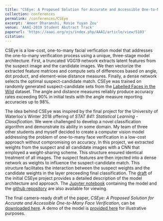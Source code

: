 ```yaml
---
title: "CSEye: A Proposed Solution for Accurate and Accessible One-to-Many Face Verification"
collection: conferences
permalink: /conferences/CSEye
excerpt: 'Ameer Dharamshi, Rosie Yuyan Zou'
venue: 'AAAI-2019 Student Abstract Track'
paperurl: 'https://aaai.org/ojs/index.php/AAAI/article/view/5103'
citation: 
---
```


CSEye is a low-cost, one-to-many facial verfication model that addresses the one-to-many verification process using a unique, three-stage model architecture. First, a truncated VGG19 network extracts latent features from the suspect image and the candidate images. We then vectorize the extracted feature matrices and compute sets of differences based on angle, dot product, and element-wise distance measures. Finally, a dense network selects the optimal suspect-candidate match. CSEye was trained on randomly generated suspect-candidate sets from the [Labelled Faces in the Wild](http://vis-www.cs.umass.edu/lfw/) dataset. The angle and distance measures reliably produce accuracy rates exceeding 90% in initial tests with the angle measure reporting accuracies up to 98%. 

The idea behind CSEye was inspired by the final project for the University of Waterloo's Winter 2018 offering of *STAT 841: Statistical Learning - Classification*. We were challenged to develop a novel classification algorithm and demonstrate its ability in some domain. My team of three other students and myself decided to create a computer vision model addressing the problem of one-to-many face verification in a low-cost approach without compromising on accuracy. In this project, we extracted weights from the suspect and all candidate images with a CNN that employed a weight-sharing scheme. This structure ensured identical treatment of all images. The suspect features are then injected into a dense network as weights to influence the suspect-candidate match. This structure facilitates the interaction between the suspect weights and the candidate weights in the layer preceeding final classification. The [draft](http://rosiezou.com/441proj.html) of the initial CSEye project provides a detailed description of the model architecture and approach. The [Jupyter notebook](https://github.com/rosiezou/cvproj/blob/master/441proj.ipynb) containing the model and the [github repository](https://github.com/rosiezou/cvproj) are also available for viewing. 

The final camera-ready draft of the paper, *CSEye: A Proposed Solution for Accurate and Accessible One-to-Many
Face Verification*, can be [downloaded here](http://ameerd.github.io/files/CSEye_AAAI_2019_SA_412_CRC.pdf). A demo of the model is [provided here](https://github.com/AmeerD/CSEye/tree/master/Demo) for illustrative purposes.
